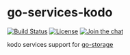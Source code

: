 # go-services-kodo

[![Build Status](https://github.com/aos-dev/go-service-kodo/workflows/Unit%20Test/badge.svg?branch=master)](https://github.com/aos-dev/go-service-kodo/actions?query=workflow%3A%22Unit+Test%22)
[![License](https://img.shields.io/badge/license-apache%20v2-blue.svg)](https://github.com/Xuanwo/storage/blob/master/LICENSE)
[![Join the chat](https://img.shields.io/badge/chat-online-blue?style=flat&logo=zulip)](https://aos-dev.zulipchat.com/join/c3sqj64sp53tlau7oojg3yll/)

kodo services support for [go-storage](https://github.com/aos-dev/go-storage)
